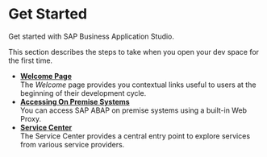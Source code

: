 <!-- loio826b58773d3249a5861b2106e41bf14c -->

# Get Started

Get started with SAP Business Application Studio.

This section describes the steps to take when you open your dev space for the first time.

-   **[Welcome Page](Welcome_Page_28f418e.md "The Welcome page provides you contextual links useful to users at
		the beginning of their development cycle. ")**  
The *Welcome* page provides you contextual links useful to users at the beginning of their development cycle.
-   **[Accessing On Premise Systems](Accessing_On_Premise_Systems_e72930c.md "You can access SAP ABAP on premise systems using a built-in Web Proxy.")**  
You can access SAP ABAP on premise systems using a built-in Web Proxy.
-   **[Service Center](Service_Center_1e8ec75.md "The Service Center provides a central entry point to explore services from various
		service providers.")**  
The Service Center provides a central entry point to explore services from various service providers.

